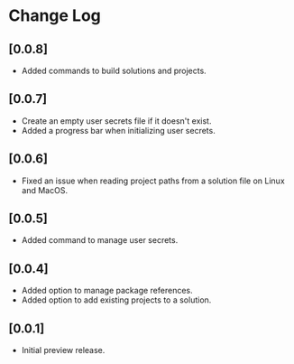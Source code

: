 # Change Log

## [0.0.8]

- Added commands to build solutions and projects.

## [0.0.7]

- Create an empty user secrets file if it doesn't exist.
- Added a progress bar when initializing user secrets.

## [0.0.6]

- Fixed an issue when reading project paths from a solution file on Linux and MacOS.

## [0.0.5]

- Added command to manage user secrets.

## [0.0.4]

- Added option to manage package references.
- Added option to add existing projects to a solution.

## [0.0.1]

- Initial preview release.